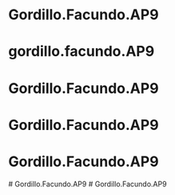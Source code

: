 # Gordillo.Facundo.AP9
# gordillo.facundo.AP9
# Gordillo.Facundo.AP9
# Gordillo.Facundo.AP9
# Gordillo.Facundo.AP9
#   G o r d i l l o . F a c u n d o . A P 9  
 #   G o r d i l l o . F a c u n d o . A P 9  
 
